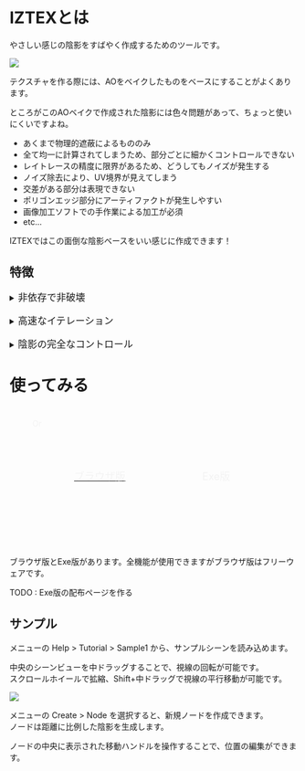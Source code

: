 
# IZTEXとは

やさしい感じの陰影をすばやく作成するためのツールです。

![](media/ss_home02.gif)

テクスチャを作る際には、AOをベイクしたものをベースにすることがよくあります。

ところがこのAOベイクで作成された陰影には色々問題があって、ちょっと使いにくいですよね。

* あくまで物理的遮蔽によるもののみ
* 全て均一に計算されてしまうため、部分ごとに細かくコントロールできない
* レイトレースの精度に限界があるため、どうしてもノイズが発生する
* ノイズ除去により、UV境界が見えてしまう
* 交差がある部分は表現できない
* ポリゴンエッジ部分にアーティファクトが発生しやすい
* 画像加工ソフトでの手作業による加工が必須
* etc...

IZTEXではこの面倒な陰影ベースをいい感じに作成できます！

## 特徴

<details>
<summary><span style="font-size:larger;">非依存で非破壊</span></summary>
<div style="margin:10px 20px">
たとえばAOベイクで作成した陰影を使用する場合、画像加工ソフトでの編集が必要になりますが、この加工を行ったあとでMeshを変形したりUVを変更した場合、再度ベイクから加工をやり直す事になります。<br/><br/>
これに対してIZTEXでの編集は、Meshの変形やUV変種などの手戻りが発生しても、作業のやり直しがほとんど発生しません。DCCツール上のあらゆる編集に非依存で、モデルへの操作を行わない非破壊編集です。<br/><br/>
モデリングのどの段階からでもテクスチャリングを開始することができ、たとえモーション作成後の最終工程で粗が見つかった場合でも、修正をあきらめる必要がありません。
</div></details>

<br/>
<details>
<summary><span style="font-size:larger;">高速なイテレーション</span></summary>
<div style="margin:10px 20px">
陰影の配置から着色まで、編集結果はリアルタイムでテクスチャに反映されます。<br/>
ベイクボタンを押して長時間待機する必要はありません。
</div></details>

<br/>
<details>
<summary><span style="font-size:larger;">陰影の完全なコントロール</span></summary>
<div style="margin:10px 20px">
特に単純なモデルや有機的キャラクターの場合、陰影は物理的正しさよりもステレオタイプ的な表現が好ましい事が多々あります。<br/><br/>
例えば高さ方向に陰影グラデーションを付ける・側面部分や、おでこ、首周りを暗く・肘や膝の関節に陰影をいれる、胸の陰影をいい感じに、などなど…<br/><br/>
こういったアーティスティックな陰影は従来基本的に手書きに頼ることになります。ところが手書きでの滑らかな陰影はとても難しく、時間もかかり、やり直しもききません。<br/><br/>
IZTEXではこのような陰影を簡単に、綺麗に作成でき、また何度でもメッシュやUV編集をやり直すことが可能です。
</div></details>


# 使ってみる

<style>
.appBtn a {
	display: flex !important;
	justify-content: center;
	align-items: center;
	margin: 0 !important;
	font-size: 18px !important;
	height: 200px;
}
.appBtn a:hover {
	text-decoration: none;
	background-color: #bbbbbb;
}
.appBtn {
	display: flex;
	flex-direction: row;
	margin: 40px 40px;
	position: relative;
}
.appBtn .appColumn {
	width: 50%;
}
.appBtn .ui.vertical.divider::after, .appBtn .ui.vertical.divider::before {
	border-left-color: #f3f3f3;
}
.appBtn div {
	color: #f3f3f3 !important;
	opacity: 1 !important;
}
</style>
<div class="appBtn">
	<div class="ui vertical divider">Or</div>
	<div class="appColumn">
		<a class="ui blue button" style="border-radius: 20px 0 0 20px;" href="../" target="_blank">
			<div class="ui icon header" style="height: auto;">
				<i class="world icon"></i>
				ブラウザ版
			</div>
		</a>
	</div>
	<div class="appColumn">
		<a class="ui black disabled button" style="border-radius: 0 20px 20px 0;">
			<div class="ui icon header" style="height: auto;">
				<i class="download icon"></i>
				Exe版
			</div>
		</a>
	</div>
</div>


ブラウザ版とExe版があります。全機能が使用できますがブラウザ版はフリーウェアです。

TODO : Exe版の配布ページを作る


## サンプル

メニューの Help > Tutorial > Sample1 から、サンプルシーンを読み込めます。

中央のシーンビューを中ドラッグすることで、視線の回転が可能です。<br/>
スクロールホイールで拡縮、Shift+中ドラッグで視線の平行移動が可能です。<br/>

![](media/ss_home01.gif)

メニューの Create > Node を選択すると、新規ノードを作成できます。<br/>
ノードは距離に比例した陰影を生成します。

ノードの中央に表示された移動ハンドルを操作することで、位置の編集ができます。

